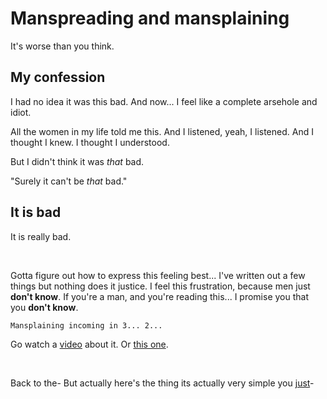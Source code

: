 # Manspreading and mansplaining

It's worse than you think.

## My confession

I had no idea it was this bad. And now... I feel like a complete arsehole and idiot.

All the women in my life told me this. And I listened, yeah, I listened. And I thought I knew. I thought I understood.

But I didn't think it was *that* bad.

"Surely it can't be *that* bad."

## It is bad

It is really bad.

<br>

Gotta figure out how to express this feeling best... I've written out a few things but nothing does it justice. I feel this frustration, because men just **don't know**. If you're a man, and you're reading this... I promise you that you **don't know**.

```
Mansplaining incoming in 3... 2...
```

Go watch a [video](https://youtu.be/WMJ1H3Ai-qs) about it. Or [this one](https://youtu.be/ZMklf0vUl18).

<br>

Back to the- But actually here's the thing its actually very simple you [just](https://www.todepond.com/wikiblogarden/better-computing/just/)-
